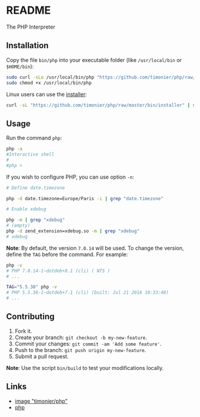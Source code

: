 # README

The PHP Interpreter

## Installation

Copy the file `bin/php` into your executable folder (like `/usr/local/bin` or `$HOME/bin`):

```sh
sudo curl -sLo /usr/local/bin/php "https://github.com/timonier/php/raw/master/bin/php"
sudo chmod +x /usr/local/bin/php
```

Linux users can use the [installer](https://github.com/timonier/php/blob/master/bin/installer):

```sh
curl -sL "https://github.com/timonier/php/raw/master/bin/installer" | sudo sh -s install
```

## Usage

Run the command `php`:

```sh
php -a
#Interactive shell
#
#php >
```

If you wish to configure PHP, you can use option `-n`:

```sh
# Define date.timezone

php -d date.timezone=Europe/Paris -i | grep "date.timezone"

# Enable xdebug

php -m | grep "xdebug"
# (empty)
php -d zend_extension=xdebug.so -m | grep "xdebug"
# xdebug
```

__Note__: By default, the version `7.0.14` will be used. To change the version, define the `TAG` before the command. For example:

```sh
php -v
# PHP 7.0.14-1~dotdeb+8.1 (cli) ( NTS )
# ...

TAG="5.5.38" php -v
# PHP 5.5.38-1~dotdeb+7.1 (cli) (built: Jul 21 2016 18:33:48)
# ...
```

## Contributing

1. Fork it.
2. Create your branch: `git checkout -b my-new-feature`.
3. Commit your changes: `git commit -am 'Add some feature'`.
4. Push to the branch: `git push origin my-new-feature`.
5. Submit a pull request.

__Note__: Use the script `bin/build` to test your modifications locally.

## Links

* [image "timonier/php"](https://hub.docker.com/r/timonier/php/)
* [php](http://www.php.net/)
